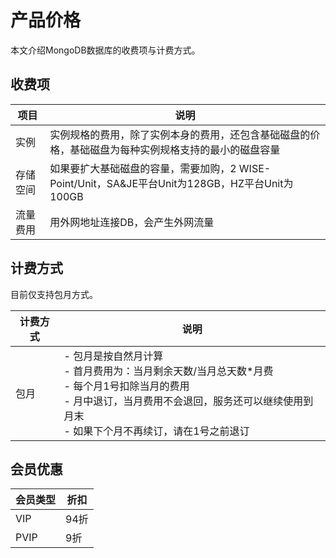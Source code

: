 # 产品价格

本文介绍MongoDB数据库的收费项与计费方式。

## 收费项

| 项目     | 说明                                                         |
| -------- | ------------------------------------------------------------ |
| 实例     | 实例规格的费用，除了实例本身的费用，还包含基础磁盘的价格，基础磁盘为每种实例规格支持的最小的磁盘容量 |
| 存储空间 | 如果要扩大基础磁盘的容量，需要加购，2 WISE-Point/Unit，SA&JE平台Unit为128GB，HZ平台Unit为100GB |
| 流量费用 | 用外网地址连接DB，会产生外网流量                             |

## 计费方式

目前仅支持包月方式。

| 计费方式 | 说明                                                         |
| -------- | ------------------------------------------------------------ |
| 包月     | - 包月是按自然月计算<br>- 首月费用为：当月剩余天数/当月总天数*月费<br>- 每个月1号扣除当月的费用<br>- 月中退订，当月费用不会退回，服务还可以继续使用到月末<br>- 如果下个月不再续订，请在1号之前退订 |

## 会员优惠

| 会员类型 | 折扣 |
| -------- | ---- |
| VIP      | 94折 |
| PVIP     | 9折  |

